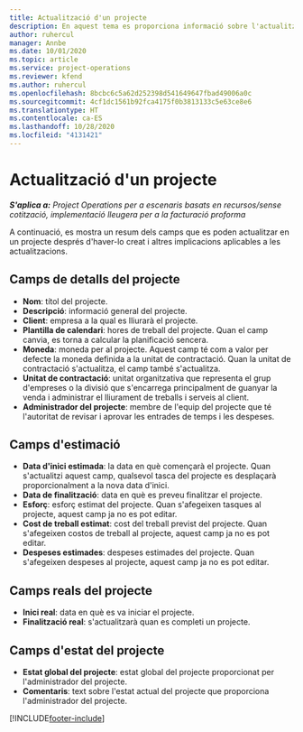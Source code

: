```yaml
---
title: Actualització d'un projecte
description: En aquest tema es proporciona informació sobre l'actualització de projectes al Project Operations.
author: ruhercul
manager: Annbe
ms.date: 10/01/2020
ms.topic: article
ms.service: project-operations
ms.reviewer: kfend
ms.author: ruhercul
ms.openlocfilehash: 8bcbc6c5a62d252398d541649647fbad49006a0c
ms.sourcegitcommit: 4cf1dc1561b92fca4175f0b3813133c5e63ce8e6
ms.translationtype: HT
ms.contentlocale: ca-ES
ms.lasthandoff: 10/28/2020
ms.locfileid: "4131421"
---
```

# <a name="update-a-project"></a>Actualització d'un projecte

_**S'aplica a:** Project Operations per a escenaris basats en recursos/sense cotització, implementació lleugera per a la facturació proforma_

A continuació, es mostra un resum dels camps que es poden actualitzar en un projecte després d'haver-lo creat i altres implicacions aplicables a les actualitzacions.

## <a name="project-detail-fields"></a>Camps de detalls del projecte

- **Nom**: títol del projecte.
- **Descripció**: informació general del projecte.
- **Client**: empresa a la qual es lliurarà el projecte.
- **Plantilla de calendari**: hores de treball del projecte. Quan el camp canvia, es torna a calcular la planificació sencera.
- **Moneda**: moneda per al projecte. Aquest camp té com a valor per defecte la moneda definida a la unitat de contractació. Quan la unitat de contractació s'actualitza, el camp també s'actualitza.
- **Unitat de contractació**: unitat organitzativa que representa el grup d'empreses o la divisió que s'encarrega principalment de guanyar la venda i administrar el lliurament de treballs i serveis al client. 
- **Administrador del projecte**: membre de l'equip del projecte que té l'autoritat de revisar i aprovar les entrades de temps i les despeses.

## <a name="estimate-fields"></a>Camps d'estimació

- **Data d'inici estimada**: la data en què començarà el projecte. Quan s'actualitzi aquest camp, qualsevol tasca del projecte es desplaçarà proporcionalment a la nova data d'inici.
- **Data de finalització**: data en què es preveu finalitzar el projecte.
- **Esforç**: esforç estimat del projecte. Quan s'afegeixen tasques al projecte, aquest camp ja no es pot editar.
- **Cost de treball estimat**: cost del treball previst del projecte. Quan s'afegeixen costos de treball al projecte, aquest camp ja no es pot editar.
- **Despeses estimades**: despeses estimades del projecte. Quan s'afegeixen despeses al projecte, aquest camp ja no es pot editar.

## <a name="project-actual-fields"></a>Camps reals del projecte
- **Inici real**: data en què es va iniciar el projecte.
- **Finalització real**: s'actualitzarà quan es completi un projecte.

## <a name="project-status-fields"></a>Camps d'estat del projecte

- **Estat global del projecte**: estat global del projecte proporcionat per l'administrador del projecte.
- **Comentaris**: text sobre l'estat actual del projecte que proporciona l'administrador del projecte.



[!INCLUDE[footer-include](../includes/footer-banner.md)]